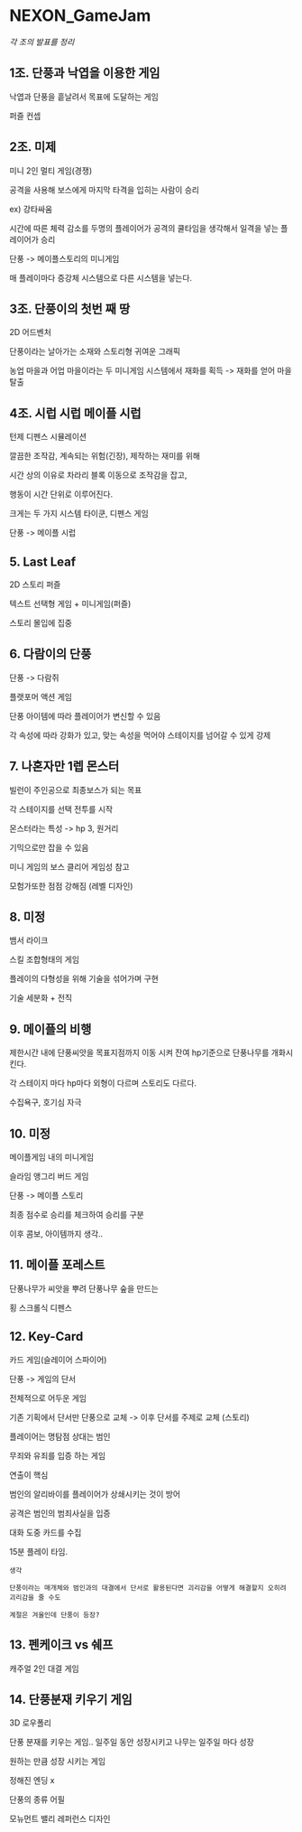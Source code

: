 # NEXON_GameJam

*각 조의 발표를 정리*

## 1조. 단풍과 낙엽을 이용한 게임

낙엽과 단풍을 흩날려서 목표에 도달하는 게임

퍼즐 컨셉

## 2조. 미제

미니 2인 멀티 게임(경쟁)

공격을 사용해 보스에게 마지막 타격을 입히는 사람이 승리

ex) 강타싸움

시간에 따른 체력 감소를 두명의 플레이어가 공격의 쿨타임을 생각해서 일격을 넣는 플레이어가 승리

단풍 -> 메이플스토리의 미니게임

매 플레이마다 증강체 시스템으로 다른 시스템을 넣는다.

## 3조. 단풍이의 첫번 째 땅

2D 어드벤처

단풍이라는 날아가는 소재와 스토리형 귀여운 그래픽

농업 마을과 어업 마을이라는 두 미니게임 시스템에서 재화를 획득 -> 재화를 얻어 마을 탈출

## 4조. 시럽 시럽 메이플 시럽

턴제 디펜스 시뮬레이션

깔끔한 조작감, 계속되는 위험(긴장), 제작하는 재미를 위해

시간 상의 이유로 차라리 블록 이동으로 조작감을 잡고,

행동이 시간 단위로 이루어진다.

크게는 두 가지 시스템 타이쿤, 디펜스 게임

단풍 -> 메이플 시럽

## 5. Last Leaf  

2D 스토리 퍼즐

텍스트 선택형 게임 + 미니게임(퍼즐)

스토리 몰입에 집중

## 6. 다람이의 단풍

단풍 -> 다람쥐

플랫포머 액션 게임

단풍 아이템에 따라 플레이어가 변신할 수 있음

각 속성에 따라 강화가 있고, 맞는 속성을 먹어야 스테이지를 넘어갈 수 있게 강제

## 7. 나혼자만 1렙 몬스터

빌런이 주인공으로 최종보스가 되는 목표

각 스테이지를 선택 전투를 시작

몬스터라는 특성 -> hp 3, 원거리

기믹으로만 잡을 수 있음

미니 게임의 보스 클리어 게임성 참고

모험가또한 점점 강해짐 (레벨 디자인)

## 8. 미정

뱀서 라이크

스킬 조합형태의 게임

플레이의 다형성을 위해 기술을 섞어가며 구현

기술 세분화 + 전직

## 9. 메이플의 비행

제한시간 내에 단풍씨앗을 목표지점까지 이동 시켜 잔여 hp기준으로 단풍나무를 개화시킨다.

각 스테이지 마다 hp마다 외형이 다르며 스토리도 다르다.

수집욕구, 호기심 자극

## 10. 미정

메이플게임 내의 미니게임

슬라임 앵그리 버드 게임

단풍 -> 메이플 스토리

최종 점수로 승리를 체크하여 승리를 구분

이후 콤보, 아이템까지 생각..

## 11. 메이플 포레스트

단풍나무가 씨앗을 뿌려 단풍나무 숲을 만드는

횡 스크롤식 디펜스

## 12. Key-Card

카드 게임(슬레이어 스파이어)

단풍 -> 게임의 단서

전체적으로 어두운 게임

기존 기획에서 단서만 단풍으로 교체 -> 이후 단서를 주제로 교체 (스토리)

플레이어는 명탐점 상대는 범인

무죄와 유죄를 입증 하는 게임

연출이 핵심

범인의 알리바이를 플레이어가 상쇄시키는 것이 방어

공격은 범인의 범죄사실을 입증

대화 도중 카드를 수집

15분 플레이 타임.

```
생각

단풍이라는 매개체와 범인과의 대결에서 단서로 활용된다면 괴리감을 어떻게 해결할지 오히려 괴리감을 줄 수도

계절은 겨울인데 단풍이 등장?
```

## 13. 펜케이크 vs 쉐프

캐주얼 2인 대결 게임

## 14. 단풍분재 키우기 게임

3D 로우폴리

단풍 분재를 키우는 게임.. 일주일 동안 성장시키고 나무는 일주일 마다 성장

원하는 만큼 성장 시키는 게임

정해진 엔딩 x

단풍의 종류 어필

모뉴먼트 밸리 레퍼런스 디자인
